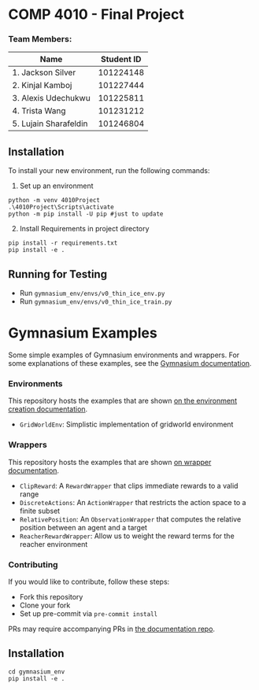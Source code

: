 # COMP 4010 - Final Project

### Team Members: 
| Name               | Student ID |
|------------------- |------------|
| 1. Jackson Silver     | 101224148  |
| 2. Kinjal Kamboj      | 101227444  | 
| 3. Alexis Udechukwu   | 101225811  |
| 4. Trista Wang        | 101231212  |
| 5. Lujain Sharafeldin | 101246804  |

 
  
## Installation

To install your new environment, run the following commands:

1. Set up an environment

```{shell}
python -m venv 4010Project
.\4010Project\Scripts\activate
python -m pip install -U pip #just to update
```

2. Install Requirements in project directory
```(shell)
pip install -r requirements.txt
pip install -e .
```

## Running for Testing
- Run  `gymnasium_env/envs/v0_thin_ice_env.py` 
- Run  `gymnasium_env/envs/v0_thin_ice_train.py` 



##
# Gymnasium Examples
Some simple examples of Gymnasium environments and wrappers.
For some explanations of these examples, see the [Gymnasium documentation](https://gymnasium.farama.org).

### Environments
This repository hosts the examples that are shown [on the environment creation documentation](https://gymnasium.farama.org/tutorials/gymnasium_basics/environment_creation/).
- `GridWorldEnv`: Simplistic implementation of gridworld environment

### Wrappers
This repository hosts the examples that are shown [on wrapper documentation](https://gymnasium.farama.org/api/wrappers/).
- `ClipReward`: A `RewardWrapper` that clips immediate rewards to a valid range
- `DiscreteActions`: An `ActionWrapper` that restricts the action space to a finite subset
- `RelativePosition`: An `ObservationWrapper` that computes the relative position between an agent and a target
- `ReacherRewardWrapper`: Allow us to weight the reward terms for the reacher environment

### Contributing
If you would like to contribute, follow these steps:
- Fork this repository
- Clone your fork
- Set up pre-commit via `pre-commit install`

PRs may require accompanying PRs in [the documentation repo](https://github.com/Farama-Foundation/Gymnasium/tree/main/docs).


## Installation

```{shell}
cd gymnasium_env
pip install -e .
```
